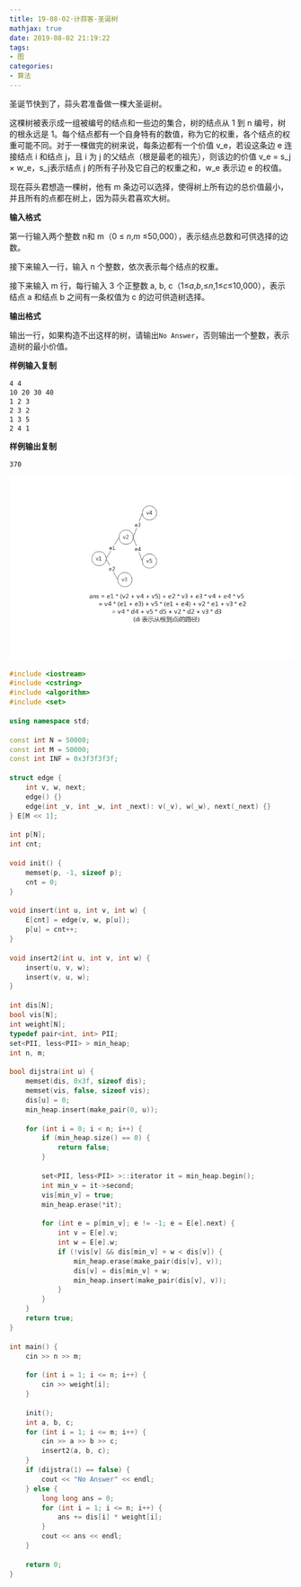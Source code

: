 ```yaml
---
title: 19-08-02-计蒜客-圣诞树
mathjax: true
date: 2019-08-02 21:19:22
tags:
- 图
categories:
- 算法
---
```




圣诞节快到了，蒜头君准备做一棵大圣诞树。

这棵树被表示成一组被编号的结点和一些边的集合，树的结点从 1 到 n 编号，树的根永远是 1。每个结点都有一个自身特有的数值，称为它的权重，各个结点的权重可能不同。对于一棵做完的树来说，每条边都有一个价值 v_e，若设这条边 e 连接结点 i 和结点 j，且 i 为 j 的父结点（根是最老的祖先），则该边的价值 v_e = s_j × w_e，s_j表示结点 j 的所有子孙及它自己的权重之和，w_e 表示边 e 的权值。

现在蒜头君想造一棵树，他有 m 条边可以选择，使得树上所有边的总价值最小，并且所有的点都在树上，因为蒜头君喜欢大树。

<!--more-->

**输入格式**

第一行输入两个整数 n和 m（0 ≤ *n*,*m* ≤50,000），表示结点总数和可供选择的边数。

接下来输入一行，输入 n 个整数，依次表示每个结点的权重。

接下来输入 m 行，每行输入 3 个正整数 a, b, c（1≤*a*,*b*,≤*n*,1≤*c*≤10,000），表示结点 a 和结点 b 之间有一条权值为 c 的边可供造树选择。

**输出格式**

输出一行，如果构造不出这样的树，请输出`No Answer`，否则输出一个整数，表示造树的最小价值。

**样例输入复制**

```
4 4
10 20 30 40
1 2 3
2 3 2
1 3 5
2 4 1
```

**样例输出复制**

```
370
```

![](https://raw.githubusercontent.com/zhanyeye/Figure-bed/img/img/20190801203708.png)

```c++
#include <iostream>
#include <cstring>
#include <algorithm>
#include <set>

using namespace std;

const int N = 50000;
const int M = 50000;
const int INF = 0x3f3f3f3f;

struct edge {
    int v, w, next;
    edge() {}
    edge(int _v, int _w, int _next): v(_v), w(_w), next(_next) {}
} E[M << 1];

int p[N];
int cnt;

void init() {
    memset(p, -1, sizeof p);
    cnt = 0;
}

void insert(int u, int v, int w) {
    E[cnt] = edge(v, w, p[u]);
    p[u] = cnt++;
}

void insert2(int u, int v, int w) {
    insert(u, v, w);
    insert(v, u, w);
}

int dis[N];
bool vis[N];
int weight[N];
typedef pair<int, int> PII;
set<PII, less<PII> > min_heap;
int n, m;

bool dijstra(int u) {
    memset(dis, 0x3f, sizeof dis);
    memset(vis, false, sizeof vis);
    dis[u] = 0;
    min_heap.insert(make_pair(0, u));

    for (int i = 0; i < n; i++) {
        if (min_heap.size() == 0) {
            return false;
        }

        set<PII, less<PII> >::iterator it = min_heap.begin();
        int min_v = it->second;
        vis[min_v] = true;
        min_heap.erase(*it);

        for (int e = p[min_v]; e != -1; e = E[e].next) {
            int v = E[e].v;
            int w = E[e].w;
            if (!vis[v] && dis[min_v] + w < dis[v]) {
                min_heap.erase(make_pair(dis[v], v));
                dis[v] = dis[min_v] + w;
                min_heap.insert(make_pair(dis[v], v));
            }
        }
    }
    return true;
}

int main() {
    cin >> n >> m;

    for (int i = 1; i <= n; i++) {
        cin >> weight[i];
    }

    init();
    int a, b, c;
    for (int i = 1; i <= m; i++) {
        cin >> a >> b >> c;
        insert2(a, b, c);
    }
    if (dijstra(1) == false) {
        cout << "No Answer" << endl;
    } else {
        long long ans = 0;
        for (int i = 1; i <= n; i++) {
            ans += dis[i] * weight[i];
        }
        cout << ans << endl;
    }

    return 0;
}
```



